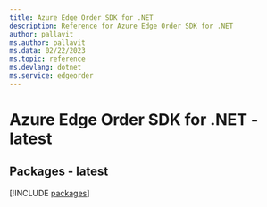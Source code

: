 ```yaml
---
title: Azure Edge Order SDK for .NET
description: Reference for Azure Edge Order SDK for .NET
author: pallavit
ms.author: pallavit
ms.data: 02/22/2023
ms.topic: reference
ms.devlang: dotnet
ms.service: edgeorder
---
```

# Azure Edge Order SDK for .NET - latest
## Packages - latest
[!INCLUDE [packages](edge-order-index.md)]